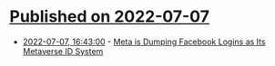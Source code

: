 # [Published on 2022-07-07](index.md)

* [2022-07-07, 16:43:00](https://tech.slashdot.org/story/22/07/07/1643238/meta-is-dumping-facebook-logins-as-its-metaverse-id-system?utm_source=rss1.0mainlinkanon&utm_medium=feed) - [Meta is Dumping Facebook Logins as Its Metaverse ID System](https://tech.slashdot.org/story/22/07/07/1643238/meta-is-dumping-facebook-logins-as-its-metaverse-id-system?utm_source=rss1.0mainlinkanon&utm_medium=feed)
